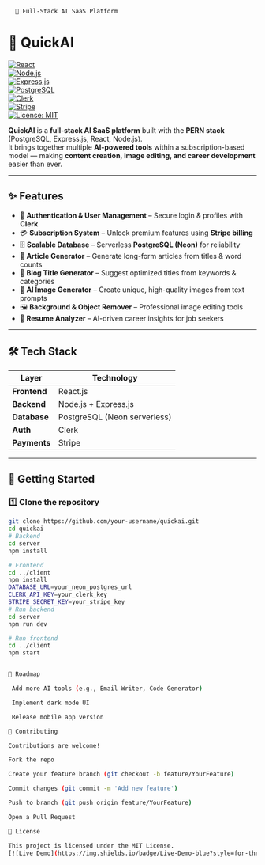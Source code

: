       🚀 Full-Stack AI SaaS Platform

# 🚀 QuickAI  

[![React](https://img.shields.io/badge/Frontend-React-61DBFB?logo=react&logoColor=white)](https://react.dev/)  
[![Node.js](https://img.shields.io/badge/Backend-Node.js-339933?logo=node.js&logoColor=white)](https://nodejs.org/)  
[![Express.js](https://img.shields.io/badge/Framework-Express-000000?logo=express&logoColor=white)](https://expressjs.com/)  
[![PostgreSQL](https://img.shields.io/badge/Database-PostgreSQL-336791?logo=postgresql&logoColor=white)](https://www.postgresql.org/)  
[![Clerk](https://img.shields.io/badge/Auth-Clerk-3E63DD?logo=clerk&logoColor=white)](https://clerk.com/)  
[![Stripe](https://img.shields.io/badge/Payments-Stripe-635BFF?logo=stripe&logoColor=white)](https://stripe.com/)  
[![License: MIT](https://img.shields.io/badge/License-MIT-yellow.svg)](LICENSE)  

**QuickAI** is a **full-stack AI SaaS platform** built with the **PERN stack** (PostgreSQL, Express.js, React, Node.js).  
It brings together multiple **AI-powered tools** within a subscription-based model — making **content creation, image editing, and career development** easier than ever.  

---

## ✨ Features  

- 🔐 **Authentication & User Management** – Secure login & profiles with **Clerk**  
- 💳 **Subscription System** – Unlock premium features using **Stripe billing**  
- 🗄️ **Scalable Database** – Serverless **PostgreSQL (Neon)** for reliability  
- 📝 **Article Generator** – Generate long-form articles from titles & word counts  
- 📰 **Blog Title Generator** – Suggest optimized titles from keywords & categories  
- 🎨 **AI Image Generator** – Create unique, high-quality images from text prompts  
- 🖼️ **Background & Object Remover** – Professional image editing tools  
- 📄 **Resume Analyzer** – AI-driven career insights for job seekers  

---

## 🛠️ Tech Stack  

| Layer       | Technology |
|-------------|------------|
| **Frontend** | React.js |
| **Backend** | Node.js + Express.js |
| **Database** | PostgreSQL (Neon serverless) |
| **Auth** | Clerk |
| **Payments** | Stripe |

---

## 🚀 Getting Started  

### 1️⃣ Clone the repository  
```bash
git clone https://github.com/your-username/quickai.git
cd quickai
# Backend
cd server
npm install

# Frontend
cd ../client
npm install
DATABASE_URL=your_neon_postgres_url
CLERK_API_KEY=your_clerk_key
STRIPE_SECRET_KEY=your_stripe_key
# Run backend
cd server
npm run dev

# Run frontend
cd ../client
npm start


📌 Roadmap

 Add more AI tools (e.g., Email Writer, Code Generator)

 Implement dark mode UI

 Release mobile app version

🤝 Contributing

Contributions are welcome!

Fork the repo

Create your feature branch (git checkout -b feature/YourFeature)

Commit changes (git commit -m 'Add new feature')

Push to branch (git push origin feature/YourFeature)

Open a Pull Request

📜 License

This project is licensed under the MIT License.
[![Live Demo](https://img.shields.io/badge/Live-Demo-blue?style=for-the-badge)](https://quick-ai-full-stack-4aae.vercel.app/)


